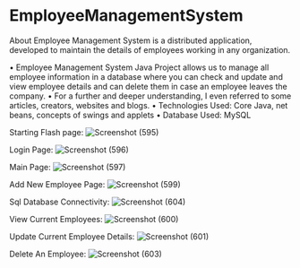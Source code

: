 # EmployeeManagementSystem
About Employee Management System is a distributed application, developed to maintain the details of employees working in any organization.

• Employee Management System Java Project allows us to manage all employee information in a database where you can
check and update and view employee details and can delete them in case an employee leaves the company.
• For a further and deeper understanding, I even referred to some articles, creators, websites and blogs.
• Technologies Used: Core Java, net beans, concepts of swings and applets
• Database Used: MySQL

Starting Flash page: ![Screenshot (595)](https://user-images.githubusercontent.com/105808078/215040599-69bbdbe6-c6ae-4022-9e17-96f603c937be.png)

Login Page: ![Screenshot (596)](https://user-images.githubusercontent.com/105808078/215040689-eeec038d-b393-4bbc-b4fc-760231808ab2.png)

Main Page: ![Screenshot (597)](https://user-images.githubusercontent.com/105808078/215040830-84ef4fa9-63dd-4739-a61b-0329f25fc5d9.png)

Add New Employee Page: ![Screenshot (599)](https://user-images.githubusercontent.com/105808078/215040980-57f60392-359a-4447-aabf-86c7772e1c31.png)

Sql Database Connectivity: ![Screenshot (604)](https://user-images.githubusercontent.com/105808078/215041791-fb3e9d91-5e6d-4e45-9f8e-8614986e1773.png)

View Current Employees: ![Screenshot (600)](https://user-images.githubusercontent.com/105808078/215041987-5d5641ca-f843-4b6f-a5a6-d19ddc2f00e0.png)

Update Current Employee Details: ![Screenshot (601)](https://user-images.githubusercontent.com/105808078/215042059-b1074022-3d29-4d5c-a944-d0f6291d6693.png)

Delete An Employee: ![Screenshot (603)](https://user-images.githubusercontent.com/105808078/215042165-d5d6b709-16fb-480a-99c6-88f82f1b417a.png)

